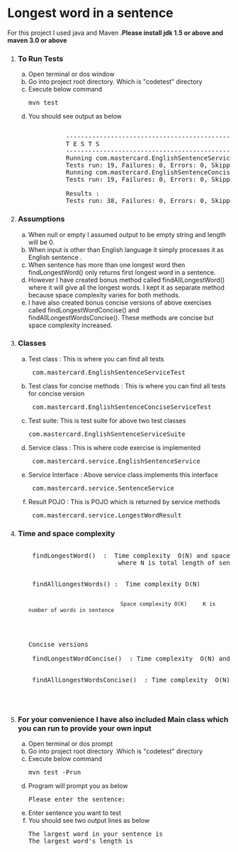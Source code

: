 <h1> Longest word in a sentence </h1>

For this project I used java and Maven .<b>Please install jdk 1.5 or above and maven 3.0 or above </b>

<ol type="1">
<li><h3>To Run Tests</h3>
<ol type="a">
  <li>Open terminal or dos  window</li>
  <li> Go into project root directory. Which is "codetest" directory</li>
  <li> Execute below command <pre>mvn test</pre></li>
  <li> You should see output as below <br>
    <pre> 
          -------------------------------------------------------
          T E S T S
          -------------------------------------------------------
          Running com.mastercard.EnglishSentenceServiceTest
          Tests run: 19, Failures: 0, Errors: 0, Skipped: 0, Time elapsed: 0.124 sec
          Running com.mastercard.EnglishSentenceConciseServiceTest
          Tests run: 19, Failures: 0, Errors: 0, Skipped: 0, Time elapsed: 0.013 sec<br>
          Results :
          Tests run: 38, Failures: 0, Errors: 0, Skipped: 0</pre></li>
  </ol></li>
  
   <li>
 
  <h3>Assumptions</h3>
  <ol type="a">
<li>When null or empty I assumed output to be empty string  and length will be 0.</li>
    <li>When input is other than English language it simply processes it as English sentence .</li>
    <li>When sentence has more than one longest word then findLongestWord() only returns first longest word in  a  sentence. </li>
   <li>However I have created bonus method called findAllLongestWord() where it will give all the longest words. I kept it as separate method because space complexity varies for both methods.</li>
<li>I have also created bonus concise versions of above exercises called findLongestWordConcise() and findAllLongestWordsConcise(). These methods are concise but space complexity increased.</li>
   </ol>
</li>
  
  <li>
 
  <h3>Classes</h3>
  <ol type="a">

   <li> Test class : This is where you can find all tests <pre> com.mastercard.EnglishSentenceServiceTest </pre> </li>
   <li> Test class for concise methods : This is where you can find all tests for concise version<pre> com.mastercard.EnglishSentenceConciseServiceTest </pre> </li>
   <li> Test suite: This is test suite for above two test classes <pre>com.mastercard.EnglishSentenceServiceSuite</pre></li>
   <li> Service class : This is where code exercise is implemented <pre> com.mastercard.service.EnglishSentenceService </pre> </li>
   <li> Service Interface : Above service class implements this interface<pre> com.mastercard.service.SentenceService </pre> </li>
   <li> Result POJO : This is POJO which is returned by service methods<pre> com.mastercard.service.LongestWordResult </pre> </li>
</ol>
</li>

 

<li>
  <h3>Time and space complexity</h3>
  <ol type="a">
    <pre>
    <li> findLongestWord()  :  Time complexity  O(N) and space complexity O(1) 
                        where N is total length of sentence</li>
    <li> findAllLongestWords() :  Time complexity O(N)  
                                                  
                                 Space complexity O(K)     K is number of words in sentence
   </li>
Concise versions
   <li> findLongestWordConcise()  : Time complexity  O(N) and space complexity O(N) </li>
  <li> findAllLongestWordsConcise()  : Time complexity  O(N) and space complexity O(N) </li>

   </pre>
  </ol>
</li>
  
  
 <li>         
<h3>For your convenience I have also included Main class which you can run to provide your own input </h3>
 <ol type="a">
   <li> Open terminal or dos prompt </li>
  <li> Go into project root directory .Which is "codetest" directory</li>
  <li> Execute below command  <pre>mvn test -Prun</pre></li>
  <li> Program will prompt you as below  <pre>Please enter the sentence:</pre></li>
  <li> Enter sentence you want to test </li>
  <li> You should see two output lines as below
  <pre>The largest word in your sentence is<br>The largest word's length is </pre>
  
  </li>
 </li>
 </ol>

</ol>



